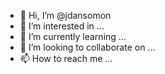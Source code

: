 - 👋 Hi, I’m @jdansomon
- 👀 I’m interested in ...
- 🌱 I’m currently learning ...
- 💞️ I’m looking to collaborate on ...
- 📫 How to reach me ...

<!---
jdansomon/jdansomon is a ✨ special ✨ repository because its `README.md` (this file) appears on your GitHub profile.
You can click the Preview link to take a look at your changes.
--->
